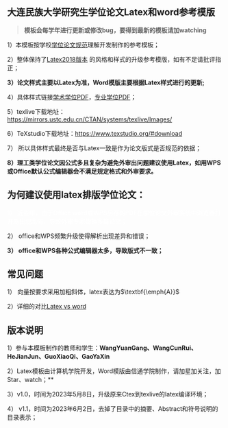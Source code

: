 ## 大连民族大学研究生学位论文Latex和word参考模版

> **模板会每学年进行更新或修改bug，要得到最新的模板请加watching**

1）本模板按学校[学位论文规范](https://github.com/neumason/DLNU/blob/main/%E5%8E%86%E5%8F%B2%E7%89%88%E6%9C%AC/%E5%A4%A7%E8%BF%9E%E6%B0%91%E6%97%8F%E5%A4%A7%E5%AD%A6%E5%AD%A6%E4%BD%8D%E8%AE%BA%E6%96%87%E6%92%B0%E5%86%99%E8%A7%84%E8%8C%83-%E4%BF%A1%E9%80%9A20230603.doc)理解开发制作的参考模板；

2）整体保持了[Latex2018版本](https://github.com/neumason/DLNU/tree/main/%E5%8E%86%E5%8F%B2%E7%89%88%E6%9C%AC/%E8%AE%BA%E6%96%87%E6%A8%A1%E6%9D%BF2018v2.0) 的风格和样式的升级参考模版，如有不足请批评指正；

**3）论文样式主要以Latex为准，Word模版主要根据Latex样式进行的更新;**


4）具体样式链接[学术学位PDF](https://github.com/neumason/DLNU/blob/main/LATEX%E5%8F%82%E8%80%83%E6%A8%A1%E7%89%88(%E5%AD%A6%E6%9C%AF%E5%AD%A6%E4%BD%8D)/main_file.pdf)，[专业学位PDF](https://github.com/neumason/DLNU/blob/main/LATEX%E5%8F%82%E8%80%83%E6%A8%A1%E7%89%88(%E4%B8%93%E4%B8%9A%E5%AD%A6%E4%BD%8D)/main_file.pdf)；

5）texlive下载地址：https://mirrors.ustc.edu.cn/CTAN/systems/texlive/Images/

6）TeXstudio下载地址：https://www.texstudio.org/#download

7） 所以具体样式最终是否与Latex一致是作为论文版式是否规范的依据；

**8）理工类学位论文因公式多且复杂为避免外审出问题建议使用Latex，如用WPS或Office默认公式编辑器会不满足规定格式和外审要求。**




## 为何建议使用latex排版学位论文：

**<font color = #FFFFFF>1）	近些年，由于Office word或WPS另存的PDF在学位论文外审系统中浏览器打开易出现乱码，导致外审专家毙掉多篇论文；</font>**

2）	office和WPS频繁升级使得解析出现差异和错误；

**3）	office和WPS各种公式编辑器太多，导致版式不一致；**



## 常见问题
1） 向量按要求采用加粗斜体，latex表达为$\textbf{\emph{A}}$

2）详细的对比[Latex vs word ](https://blog.csdn.net/weixin_41628708/article/details/120643716)

## 版本说明
1）参与本模板制作的教师和学生：**WangYuanGang、WangCunRui、HeJianJun、GuoXiaoQi、GaoYaXin**

2）Latex模板由计算机学院开发，Word模版由信通学院制作，请加星加关注，加Star、watch；**

3）v1.0，时间为2023年5月8日，升级原来Ctex到texlive的latex编译环境；

4） v1.1，时间为2023年6月2日，去掉了目录中的摘要、Abstract和符号说明的目录表示；


